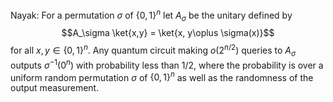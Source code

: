 Nayak: For a permutation $\sigma$ of $\{0, 1\}^n$ let $A_\sigma$ be the unitary defined by 
$$A_\sigma \ket{x,y} = \ket{x, y\oplus \sigma(x)}$$
for all $x, y \in \{0, 1\}^n$. Any quantum circuit making $o(2^{n/2})$ queries to $A_\sigma$ outputs $\sigma^{-1}(0^n)$ with probability less than 1/2, where the probability is over a uniform random permutation $\sigma$ of $\{0, 1\}^n$ as well as the randomness of the output measurement. 